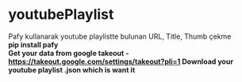 # youtubePlaylist
Pafy kullanarak youtube playlistte bulunan URL, Title, Thumb çekme <br>
<b>pip install pafy </b><br>
<b>Get your data from google takeout - https://takeout.google.com/settings/takeout?pli=1 <b>
  Download your youtube playlist .json which is want it
